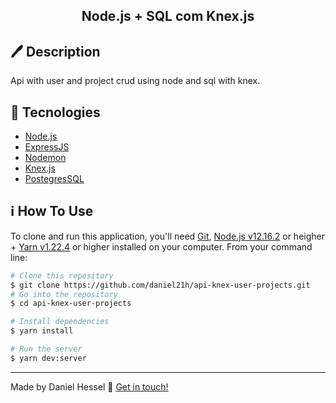 <h2 align="center">Node.js + SQL com Knex.js</h2>

## :pen: Description
<p>Api with user and project crud using node and sql with knex.</p>


## :rocket: Tecnologies

-  [Node.js](https://nodejs.org/)
-  [ExpressJS](https://expressjs.com/pt-br/)
-  [Nodemon](https://nodemon.io/)
-  [Knex.js](http://knexjs.org/)
-  [PostegresSQL](https://www.postgresql.org/)

## :information_source: How To Use

To clone and run this application, you'll need [Git](https://git-scm.com), [Node.js v12.16.2][nodejs] or heigher + [Yarn v1.22.4][yarn] or higher installed on your computer. From your command line:

```bash
# Clone this repository
$ git clone https://github.com/daniel21h/api-knex-user-projects.git
# Go into the repository
$ cd api-knex-user-projects

# Install dependencies
$ yarn install

# Run the server
$ yarn dev:server
```
---

Made by Daniel Hessel :wave: [Get in touch!](https://www.linkedin.com/in/daniel-hessel-240731176/)

[nodejs]: https://nodejs.org/
[yarn]: https://yarnpkg.com/
